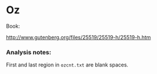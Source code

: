 # Oz

Book:

http://www.gutenberg.org/files/25519/25519-h/25519-h.htm


### Analysis notes:

First and last region in `ozcnt.txt` are blank spaces.
